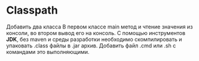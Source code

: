 # Classpath

Добавить два класса
В первом классе main метод и чтение значения из консоли, во втором вывод его на консоль.
С помощью инструментов **JDK**, без maven и среды разработки необходимо скомпилировать и упаковать .class файлы в .jar архив.
Добавить файл .cmd или .sh с командами это выполняющими.